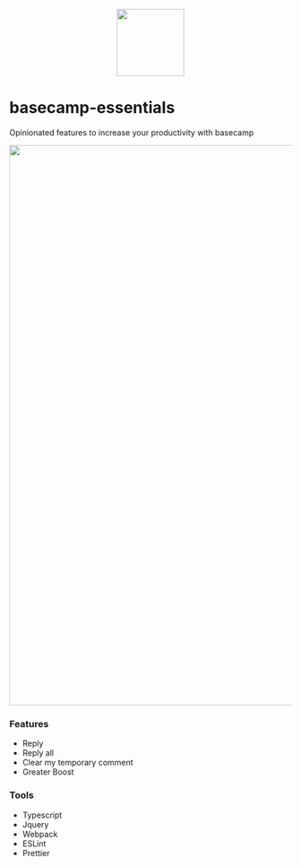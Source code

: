 <p align="center">
  <img width="120" height="120" src="https://user-images.githubusercontent.com/7409802/120087645-11cf8a80-c0c0-11eb-8d24-40d7352f150f.png">
</p>

# basecamp-essentials
Opinionated features to increase your productivity with basecamp

<p align="center">
  <img width="1000" src="https://user-images.githubusercontent.com/7409802/120087649-18f69880-c0c0-11eb-9016-a8a058aed030.png">
</p>


### Features
- Reply
- Reply all
- Clear my temporary comment
- Greater Boost

### Tools
- Typescript
- Jquery
- Webpack
- ESLint
- Prettier
